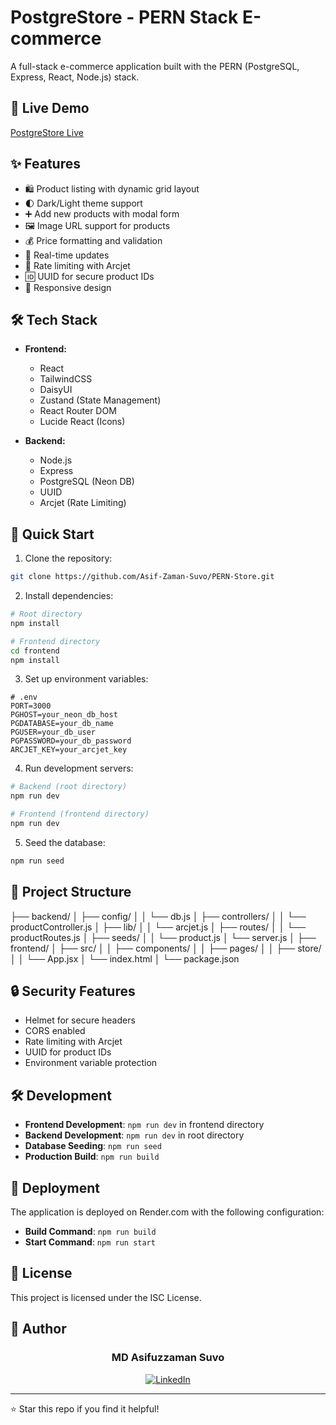 # PostgreStore - PERN Stack E-commerce

A full-stack e-commerce application built with the PERN (PostgreSQL, Express, React, Node.js) stack.

## 🔴 Live Demo

[PostgreStore Live](https://pern-store-xowm.onrender.com)

## ✨ Features

- 🛍️ Product listing with dynamic grid layout
- 🌓 Dark/Light theme support
- ➕ Add new products with modal form
- 🖼️ Image URL support for products
- 💰 Price formatting and validation
- 🔄 Real-time updates
- 🎯 Rate limiting with Arcjet
- 🆔 UUID for secure product IDs
- 📱 Responsive design

## 🛠️ Tech Stack

- **Frontend:**

  - React
  - TailwindCSS
  - DaisyUI
  - Zustand (State Management)
  - React Router DOM
  - Lucide React (Icons)

- **Backend:**
  - Node.js
  - Express
  - PostgreSQL (Neon DB)
  - UUID
  - Arcjet (Rate Limiting)

## 🚀 Quick Start

1. Clone the repository:

```bash
git clone https://github.com/Asif-Zaman-Suvo/PERN-Store.git
```

2. Install dependencies:

```bash
# Root directory
npm install

# Frontend directory
cd frontend
npm install
```

3. Set up environment variables:

```env
# .env
PORT=3000
PGHOST=your_neon_db_host
PGDATABASE=your_db_name
PGUSER=your_db_user
PGPASSWORD=your_db_password
ARCJET_KEY=your_arcjet_key
```

4. Run development servers:

```bash
# Backend (root directory)
npm run dev

# Frontend (frontend directory)
npm run dev
```

5. Seed the database:

```bash
npm run seed
```

## 📁 Project Structure

├── backend/
│ ├── config/
│ │ └── db.js
│ ├── controllers/
│ │ └── productController.js
│ ├── lib/
│ │ └── arcjet.js
│ ├── routes/
│ │ └── productRoutes.js
│ ├── seeds/
│ │ └── product.js
│ └── server.js
│
├── frontend/
│ ├── src/
│ │ ├── components/
│ │ ├── pages/
│ │ ├── store/
│ │ └── App.jsx
│ └── index.html
│
└── package.json

## 🔒 Security Features

- Helmet for secure headers
- CORS enabled
- Rate limiting with Arcjet
- UUID for product IDs
- Environment variable protection

## 🛠️ Development

- **Frontend Development**: `npm run dev` in frontend directory
- **Backend Development**: `npm run dev` in root directory
- **Database Seeding**: `npm run seed`
- **Production Build**: `npm run build`

## 🚀 Deployment

The application is deployed on Render.com with the following configuration:

- **Build Command**: `npm run build`
- **Start Command**: `npm run start`

## 📝 License

This project is licensed under the ISC License.

## 👤 Author

<h3 align="center">MD Asifuzzaman Suvo</h3>
<p align="center">
    <a href="https://www.linkedin.com/in/md-asifuzzaman-suvo/">
        <img src="https://img.shields.io/badge/LinkedIn-0077B5?style=for-the-badge&logo=linkedin&logoColor=white" alt="LinkedIn"/>
    </a>
</p>

---

⭐️ Star this repo if you find it helpful!
